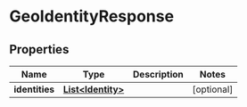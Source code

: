 
# GeoIdentityResponse

## Properties
Name | Type | Description | Notes
------------ | ------------- | ------------- | -------------
**identities** | [**List&lt;Identity&gt;**](Identity.md) |  |  [optional]



